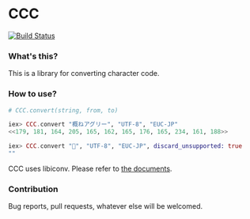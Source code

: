 # CCC

[![Build Status](http://travis-ci.org/Joe-noh/ccc.svg?branch=master "Build Status")](https://travis-ci.org/Joe-noh/ccc)

### What's this?

This is a library for converting character code.

### How to use?

```elixir
# CCC.convert(string, from, to)

iex> CCC.convert "概ねアグリー", "UTF-8", "EUC-JP"
<<179, 181, 164, 205, 165, 162, 165, 176, 165, 234, 161, 188>>

iex> CCC.convert "🍺", "UTF-8", "EUC-JP", discard_unsupported: true
""
```

CCC uses libiconv. Please refer to [the documents](http://www.gnu.org/software/libiconv/).

### Contribution

Bug reports, pull requests, whatever else will be welcomed.
